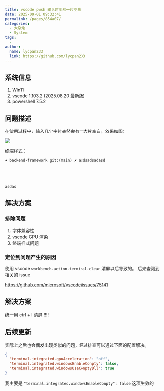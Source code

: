 ```yaml
---
title: vscode pwsh 输入时突然一片空白
date: 2025-09-01 09:32:41
permalink: /pages/854a07/
categories:
  - 大杂烩
  - System
tags:
  -
author:
  name: lycpan233
  link: https://github.com/lycpan233
---
```


## 系统信息

1. Win11
2. vscode 1.103.2 (2025.08.20 最新版)
3. powershell 7.5.2

## 问题描述

在使用过程中，输入几个字符突然会有一大片空白，效果如图:

![](/img/blog/2d0e4430-9629-4c40-9cfc-9b88045fa88b.png)

终端样式：

```pwsh
➜ backend-framework git:(main) ✗ asdsadsadasd





asdas
```

## 解决方案

### 排除问题

1. 字体兼容性
2. vscode GPU 渲染
3. 终端样式问题

### 定位到问题产生的原因

使用 vscode `workbench.action.terminal.clear` 清屏以后导致的。
后来查阅到相关的 issue

https://github.com/microsoft/vscode/issues/75141

## 解决方案

统一用 ctrl + l 清屏 !!!!

## 后续更新

实际上之后也会偶发出现类似的问题，经过排查可以通过下面的配置解决。

```json
{
  "terminal.integrated.gpuAcceleration": "off",
  "terminal.integrated.windowsEnableConpty": false,
  "terminal.integrated.windowsUseConptyDll": true
}
```

我主要是 `"terminal.integrated.windowsEnableConpty": false` 这项生效的

